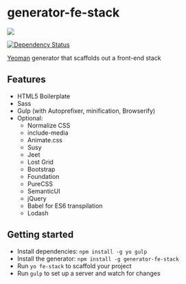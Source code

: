 # generator-fe-stack
![](https://codeship.com/projects/b857bb60-27db-0133-fc89-7af7072ae828/status?branch=master)

[![Dependency Status](https://david-dm.org/klapec/generator-fe-stack.svg)](https://david-dm.org/klapec/generator-fe-stack)

[Yeoman](http://yeoman.io) generator that scaffolds out a front-end stack

## Features

* HTML5 Boilerplate
* Sass
* Gulp (with Autoprefixer, minification, Browserify)
* Optional:
    * Normalize CSS
    * include-media
    * Animate.css
    * Susy
    * Jeet
    * Lost Grid
    * Bootstrap
    * Foundation
    * PureCSS
    * SemanticUI
    * jQuery
    * Babel for ES6 transpilation
    * Lodash

## Getting started

* Install dependencies: `npm install -g yo gulp`
* Install the generator: `npm install -g generator-fe-stack`
* Run `yo fe-stack` to scaffold your project
* Run `gulp` to set up a server and watch for changes
